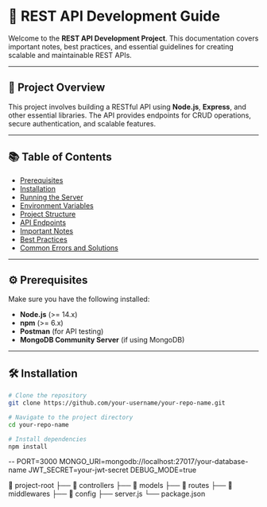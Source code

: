 # 📢 REST API Development Guide

Welcome to the **REST API Development Project**. This documentation covers important notes, best practices, and essential guidelines for creating scalable and maintainable REST APIs.

---

## 🚀 Project Overview

This project involves building a RESTful API using **Node.js**, **Express**, and other essential libraries. The API provides endpoints for CRUD operations, secure authentication, and scalable features.

---

## 📚 Table of Contents

- [Prerequisites](#prerequisites)
- [Installation](#installation)
- [Running the Server](#running-the-server)
- [Environment Variables](#environment-variables)
- [Project Structure](#project-structure)
- [API Endpoints](#api-endpoints)
- [Important Notes](#important-notes)
- [Best Practices](#best-practices)
- [Common Errors and Solutions](#common-errors-and-solutions)

---

## ⚙️ Prerequisites

Make sure you have the following installed:
- **Node.js** (>= 14.x)
- **npm** (>= 6.x)
- **Postman** (for API testing)
- **MongoDB Community Server** (if using MongoDB)

---

## 🛠 Installation

```bash
# Clone the repository
git clone https://github.com/your-username/your-repo-name.git

# Navigate to the project directory
cd your-repo-name

# Install dependencies
npm install
```
--
PORT=3000
MONGO_URI=mongodb://localhost:27017/your-database-name
JWT_SECRET=your-jwt-secret
DEBUG_MODE=true

📁 project-root
├── 📁 controllers
├── 📁 models
├── 📁 routes
├── 📁 middlewares
├── 📁 config
├── server.js
└── package.json

